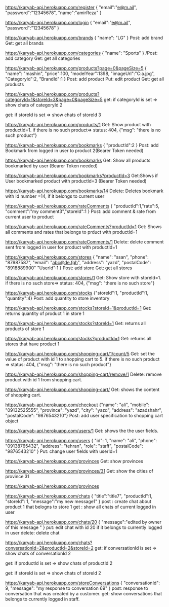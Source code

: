 https://karyab-api.herokuapp.com/register
{
  "email":"e@m.ail",
  "password":"12345678",
	"name":"amirReza"
}

https://karyab-api.herokuapp.com/login
{
  "email":"e@m.ail",
  "password":"12345678"
}

https://karyab-api.herokuapp.com/brands
{
	"name": "LG"
}
Post: add brand
Get: get all brands

 https://karyab-api.herokuapp.com/categories
{
	"name": "Sports"
}
/Post: add category
Get: get all categories

 https://karyab-api.herokuapp.com/products?page=0&pageSize=5
{
	"name": "mashin",
	"price":100,
	"modelYear":1398,
	"imageUrl":"C:a.jpg",
	"CategoryId":2,
	"BrandId":1
}
Post: add product
Put: edit product
Get: get all products

https://karyab-api.herokuapp.com/products?categoryId=1&storeId=3&page=0&pageSize=5
get: if categoryId is set => show chats of categoryId 2

get: if storeId is set => show chats of storeId 3

https://karyab-api.herokuapp.com/products/1
Get: Show product with productId=1. 
if there is no such product=> status: 404, {"msg": "there is no such product"}

https://karyab-api.herokuapp.com/bookmarks
{
	"productId":2
}
Post: add Bookmark  from logged in user to product 2(Bearer Token needed)

https://karyab-api.herokuapp.com/bookmarks
Get: Show all products bookmarked by user (Bearer Token needed)

https://karyab-api.herokuapp.com/bookmarks?productId=3
Get:Shows if User bookmarked product with productId=3 (Bearer Token needed)

https://karyab-api.herokuapp.com/bookmarks/14
Delete: Deletes bookmark with Id number =14, if it belongs to current user

https://karyab-api.herokuapp.com/rateComments
{ "productId":1,"rate":5, "comment":"my comment3","storeId":1 }
Post: add comment & rate  from current user to product 

https://karyab-api.herokuapp.com/rateComments?productId=1
Get: Shows all comments and rates that belongs to prduct with productId=1

https://karyab-api.herokuapp.com/rateComments/1
Delete: delete comment sent from logged in user for product with productId=1


https://karyab-api.herokuapp.com/stores
{ 
	"name": "ssan",
	"phone": "87987587",
	"email": "abc@de.fgh",
	"address": "yazd",
	"postalCode": "8918889900"
	"UserId":1
}
Post: add store
Get: get all stores

https://karyab-api.herokuapp.com/stores/1
Get: Show store with storeId=1. 
if there is no such store=> status: 404, {"msg": "there is no such store"}

https://karyab-api.herokuapp.com/stocks
{"storeId":1, "productId":1, "quantity":4}
Post: add quantity to store inventory

https://karyab-api.herokuapp.com/stocks?storeId=1&productId=1
Get: returns quantity of product 1 in store 1

https://karyab-api.herokuapp.com/stocks?storeId=1
Get: returns all products of store 1

https://karyab-api.herokuapp.com/stocks?productId=1
Get: returns all stores that have product 1


https://karyab-api.herokuapp.com/shopping-cart/1/count/5
Get: set the value of product with id 1 to shopping cart to 5.
if there is no such product => status: 404, {"msg": "there is no such product"}

https://karyab-api.herokuapp.com/shopping-cart/remove/1
Delete: remove product with id 1 from shopping cart.

https://karyab-api.herokuapp.com/shopping-cart/
Get: shows the content of shopping cart.

https://karyab-api.herokuapp.com/checkout
{"name": "ali", "mobile": "09132525555", "province": "yazd", "city": "yazd", "address": "azadshahr", "postalCode": "9876543210"} 
Post: add user specification to shopping cart object

https://karyab-api.herokuapp.com/users/1
Get: shows the the user fields.

https://karyab-api.herokuapp.com/users
{
    "id": 1,
    "name": "ali",
    "phone": "09138765432",
    "address": "tehran",
		"role": "staff",
    "postalCode": "9876543210"
}
Put: change user fields with userId=1

https://karyab-api.herokuapp.com/provinces
Get: show provinces

https://karyab-api.herokuapp.com/provinces/31
Get: show the cities of province 31

https://karyab-api.herokuapp.com/provinces

https://karyab-api.herokuapp.com/chats
{ 
	"title":"title7",
	"productId":1,
	"storeId": 1,
	"message":"my new message1"
 }
 post : create chat about product 1 that belogns to store 1
 get : show all chats of current logged in user

https://karyab-api.herokuapp.com/chats/20
{ "message":"edited by owner of this message " }
put: edit chat with id 20 if it belongs to currently logged in user
delete: delete chat

https://karyab-api.herokuapp.com/chats?conversationId=2&productId=2&storeId=2
get: if conversationId is set => show chats of conversationId 2

get: if productId is set => show chats of productId 2

get: if storeId is set => show chats of storeId 2

 https://karyab-api.herokuapp.com/storeConversations
 {
	"conversationId": 9,
 	"message": "my response to conversation 69"
 }
 post: response to conversation that was created by a customer. 
 get: show conversations that belongs to currently logged in staff.
